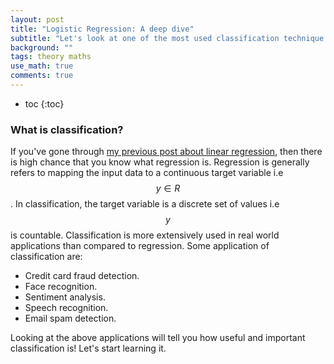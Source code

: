 ```yaml
---
layout: post
title: "Logistic Regression: A deep dive"
subtitle: "Let's look at one of the most used classification technique in detail."
background: ""
tags: theory maths
use_math: true
comments: true
---
```

* toc
{:toc}

### What is classification? 

If you've gone through [my previous post about linear regression](https://chandrakiran.tech/2021/12/07/linear-regression.html), then there is high chance that you know what regression is. Regression is generally refers to mapping the input data to a continuous target variable i.e $$y \in R$$. In classification, the target variable is a discrete set of values i.e $$y$$ is countable. Classification is more extensively used in real world applications than compared to regression. Some application of classification are:

* Credit card fraud detection.
* Face recognition.
* Sentiment analysis.
* Speech recognition.
* Email spam detection.

Looking at the above applications will tell you how useful and important classification is! Let's start learning it.





